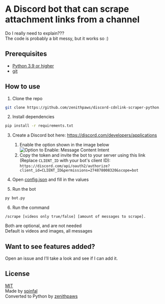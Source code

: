 # A Discord bot that can scrape attachment links from a channel
Do I really need to explain???\
The code is probably a bit messy, but it works so :)

## Prerequisites
- [Python 3.9 or higher](https://python.org/)
- [git](https://git-scm.com/downloads)

## How to use
1. Clone the repo
```bash
git clone https://github.com/zenithpaws/discord-cdnlink-scraper-python.git
```
2. Install dependencies
```bash
pip install -r requirements.txt
```
3. Create a Discord bot here: https://discord.com/developers/applications
    1. Enable the option shown in the image below
  ![Option to Enable: Message Content Intent](https://cdn.spin.rip/r/firefox_3037402965.png)
    2. Copy the token and invite the bot to your server using this link (Replace `CLIENT_ID` with your bot's client ID): `https://discord.com/api/oauth2/authorize?client_id=CLIENT_ID&permissions=274878008320&scope=bot`
  
4. Open [config.json](config.json) and fill in the values
5. Run the bot
```bash
py bot.py
```
6. Run the command
```
/scrape [videos only true/false] [amount of messages to scrape].
```
Both are optional, and are not needed\
Default is videos and images, all messages

## Want to see features added?
Open an issue and I'll take a look and see if I can add it.

## License
[MIT](LICENSE)\
Made by [spinfal](https://out.spin.rip/home)\
Converted to Python by [zenithpaws](https://linktr.ee/zenithpaws)